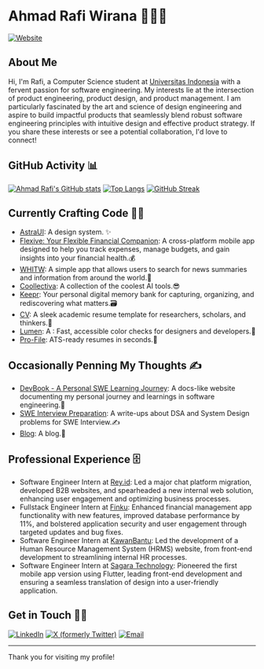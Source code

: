 # Ahmad Rafi Wirana 🧙🏻‍♂️

[![Website](https://img.shields.io/badge/visit-site-blue)](https://www.rafiwirana.co)

## About Me

Hi, I'm Rafi, a Computer Science student at [Universitas Indonesia](https://www.ui.ac.id/) with a fervent passion for software engineering. My interests lie at the intersection of product engineering, product design, and product management. I am particularly fascinated by the art and science of design engineering and aspire to build impactful products that seamlessly blend robust software engineering principles with intuitive design and effective product strategy. If you share these interests or see a potential collaboration, I'd love to connect!

## GitHub Activity 📊

[![Ahmad Rafi's GitHub stats](https://github-readme-stats.vercel.app/api?username=ahmadrafidev&show_icons=true&theme=radical&count_private=true&hide_title=true)](https://github.com/ahmadrafidev)
[![Top Langs](https://github-readme-stats.vercel.app/api/top-langs/?username=ahmadrafidev&layout=compact&theme=radical&hide_title=true)](https://github.com/ahmadrafidev)
[![GitHub Streak](https://streak-stats.demolab.com/?user=ahmadrafidev&theme=radical&hide_border=true)](https://git.io/streak-stats)

## Currently Crafting Code 🧑‍💻

- [AstraUI](https://www.astraui.design/): A design system. ✨
- [Flexive: Your Flexible Financial Companion](https://github.com/ahmadrafidev/flexive): A cross-platform mobile app designed to help you track expenses, manage budgets, and gain insights into your financial health.💰
- [WHITW](https://whitw.vercel.app/): A simple app that allows users to search for news summaries and information from around the world.📰
- [Coollectiva](https://coollectiva.vercel.app/): A collection of the coolest AI tools.😎
- [Keepr](https://keepr-eta.vercel.app/): Your personal digital memory bank for capturing, organizing, and rediscovering what matters.🗃️
- [CV](https://scho.vercel.app/): A sleek academic resume template for researchers, scholars, and thinkers.📄
- [Lumen](https://luumen.vercel.app/): A : Fast, accessible color checks for designers and developers.🎨
- [Pro-File](https://pro-file-web.vercel.app/): ATS-ready resumes in seconds.📝

## Occasionally Penning My Thoughts ✍️

- [DevBook - A Personal SWE Learning Journey](https://devnook.vercel.app/): A docs-like website documenting my personal journey and learnings in software engineering.📝
- [SWE Interview Preparation](https://github.com/ahmadrafidev/swe-interview-preparation): A write-ups about DSA and System Design problems for SWE Interview.✍️
- [Blog](https://www.rafiwirana.co/writing): A blog.🌻

## Professional Experience 🗄 

-  Software Engineer Intern at [Rey.id](https://rey.id/id/): Led a major chat platform migration, developed B2B websites, and spearheaded a new internal web solution, enhancing user engagement and optimizing business processes.
-  Fullstack Engineer Intern at [Finku](https://www.finku.id/): Enhanced financial management app functionality with new features, improved database performance by 11%, and bolstered application security and user engagement through targeted updates and bug fixes.
-  Software Engineer Intern at [KawanBantu](https://www.kawanbantu.com/): Led the development of a Human Resource Management System (HRMS) website, from front-end development to streamlining internal HR processes.
-  Software Engineer Intern at [Sagara Technology](https://sagaratechnology.com/en): Pioneered the first mobile app version using Flutter, leading front-end development and ensuring a seamless translation of design into a user-friendly application.

## Get in Touch 🙌🏻

[![LinkedIn](https://img.shields.io/badge/LinkedIn-ahmadrafiwirana-blue?style=flat-square&logo=linkedin)](https://www.linkedin.com/in/ahmadrafiwirana/)
[![X (formerly Twitter)](https://img.shields.io/badge/X-rafiwiranaa-black?style=flat-square&logo=x)](https://x.com/rafiwiranaa)
[![Email](https://img.shields.io/badge/Email-ahmadrafi9910@gmail.com-brightgreen?style=flat-square&logo=gmail)](mailto:ahmadrafi9910@gmail.com)

---

Thank you for visiting my profile!
